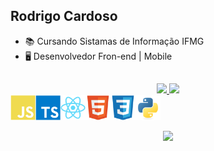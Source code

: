 ## Rodrigo Cardoso

- 📚 Cursando Sistamas de Informação IFMG
- 🖥 Desenvolvedor Fron-end | Mobile

##

<div align="center">
  <a href="https://github.com/RodrigoCardoso-1007">
  <img height="180em" src="https://github-readme-stats.vercel.app/api?username=RodrigoCardoso-1007&show_icons=true&theme=dark&include_all_commits=true&count_private=true"/>
  <img height="180em" src="https://github-readme-stats.vercel.app/api/top-langs/?username=RodrigoCardoso-1007&layout=compact&langs_count=7&theme=dark"/>
</div>
  
<div style="display: flex" align="center">
  <img align="center" alt="Rodrigo-Js" height="40" width="40" src="https://raw.githubusercontent.com/devicons/devicon/master/icons/javascript/javascript-plain.svg">
  <img align="center" alt="Rodrigo-Ts" height="40" width="40" src="https://raw.githubusercontent.com/devicons/devicon/master/icons/typescript/typescript-plain.svg">
  <img align="center" alt="Rodrigo-React" height="40" width="40" src="https://raw.githubusercontent.com/devicons/devicon/master/icons/react/react-original.svg">
  <img align="center" alt="Rodrigo-HTML" height="40" width="40" src="https://raw.githubusercontent.com/devicons/devicon/master/icons/html5/html5-original.svg">
  <img align="center" alt="Rodrigo-CSS" height="40" width="40" src="https://raw.githubusercontent.com/devicons/devicon/master/icons/css3/css3-original.svg">
  <img align="center" alt="Rodrigo-Python" height="40" width="40" src="https://raw.githubusercontent.com/devicons/devicon/master/icons/python/python-original.svg">  
</div> 
  
<br>  
  
<div align="center">
  <a href="https://www.linkedin.com/in/rodrigo-cardoso-13b051201/" target="_blank"><img src="https://img.shields.io/badge/-LinkedIn-%230077B5?style=for-the-badge&logo=linkedin&logoColor=white" target="_blank"></a>
</div>
